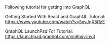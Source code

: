 Following tutorial for getting into GraphQL

Getting Started With React and GraphQL Tutorial:
https://www.youtube.com/watch?v=5evJqX5i1zE

GraphQL LaunchPad For Tutorial: https://launchpad.graphql.com/vm8mjvrnv3
